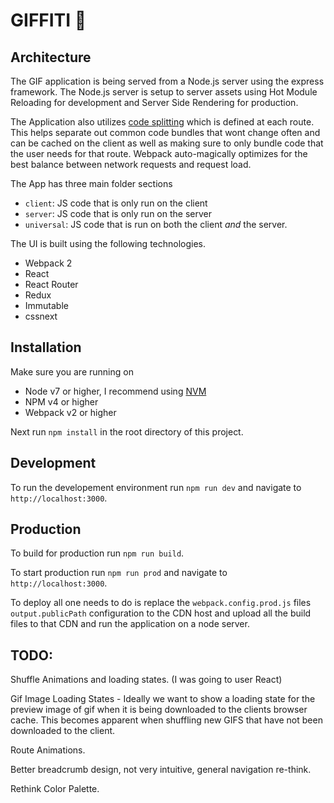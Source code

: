 # GIFFITI 🎉

## Architecture

The GIF application is being served from a Node.js server using the express
framework. The Node.js server is setup to server assets using Hot Module Reloading for development
and Server Side Rendering for production.

The Application also utilizes [code splitting](https://webpack.js.org/guides/code-splitting/)
which is defined at each route. This helps separate out common code bundles that wont change
often and can be cached on the client as well as making sure to only bundle code that the user
needs for that route. Webpack auto-magically optimizes for the best balance between
network requests and request load.

The App has three main folder sections
- `client`: JS code that is only run on the client
- `server`: JS code that is only run on the server
- `universal`: JS code that is run on both the client _and_ the server.

The UI is built using the following technologies.

- Webpack 2
- React
- React Router
- Redux
- Immutable
- cssnext


## Installation
Make sure you are running on
- Node v7 or higher, I recommend using [NVM](https://github.com/creationix/nvm)
- NPM v4 or higher
- Webpack v2 or higher

Next run `npm install` in the root directory of this project.

## Development
To run the developement environment run `npm run dev` and navigate to `http://localhost:3000`.

## Production
To build for production run `npm run build`.

To start production run `npm run prod` and navigate to `http://localhost:3000`.

To deploy all one needs to do is replace the `webpack.config.prod.js` files `output.publicPath` configuration to the CDN host
and upload all the build files to that CDN and run the application on a node server.

## TODO:

Shuffle Animations and loading states. (I was going to user React)

Gif Image Loading States - Ideally we want to show a loading state for the preview
image of gif when it is being downloaded to the clients browser cache. This becomes
apparent when shuffling new GIFS that have not been downloaded to the client.

Route Animations.

Better breadcrumb design, not very intuitive, general navigation re-think.

Rethink Color Palette.

